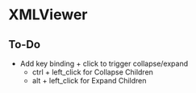 # XMLViewer

## To-Do
* Add key binding + click to trigger collapse/expand
  * ctrl + left_click for Collapse Children
  * alt + left_click for Expand Children
